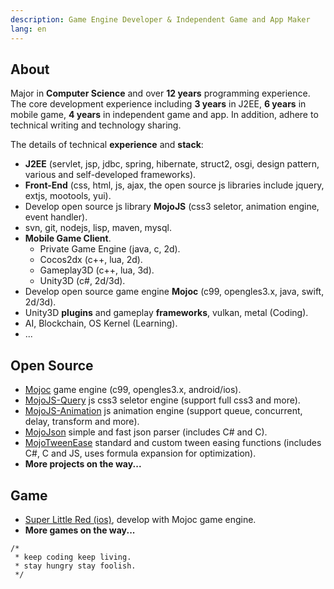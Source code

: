 ```yaml
---
description: Game Engine Developer & Independent Game and App Maker
lang: en
---
```


## About

Major in **Computer Science** and over **12 years** programming experience. The core development experience including **3 years** in J2EE, **6 years** in mobile game, **4 years** in independent game and app. In addition, adhere to technical writing and technology sharing. 

The details of technical **experience** and **stack**: 

* **J2EE** (servlet, jsp, jdbc, spring, hibernate, struct2, osgi, design pattern, various and self-developed frameworks).
* **Front-End** (css, html, js, ajax, the open source js libraries include jquery, extjs, mootools, yui).
* Develop open source js library **MojoJS** (css3 seletor, animation engine, event handler).
* svn, git, nodejs, lisp, maven, mysql.
* **Mobile Game Client**.
  * Private Game Engine (java, c, 2d).
  * Cocos2dx (c++, lua, 2d).
  * Gameplay3D (c++, lua, 3d).
  * Unity3D (c#, 2d/3d).
* Develop open source game engine **Mojoc** (c99, opengles3.x, java, swift, 2d/3d).
* Unity3D **plugins** and gameplay **frameworks**, vulkan, metal (Coding).
* AI, Blockchain, OS Kernel (Learning).
* ...

## Open Source

* [Mojoc](https://github.com/scottcgi/Mojoc) game engine (c99, opengles3.x, android/ios).
* [MojoJS-Query](https://github.com/scottcgi/MojoJS-Query) js css3 seletor engine (support full css3 and more).
* [MojoJS-Animation](https://github.com/scottcgi/MojoJS-Animation) js animation engine (support queue, concurrent, delay, transform and more).
* [MojoJson](https://github.com/scottcgi/MojoJson) simple and fast json parser (includes C# and C).
* [MojoTweenEase](https://github.com/scottcgi/MojoTweenEase) standard and custom tween easing functions (includes C#, C and JS, uses formula expansion for optimization). 
* **More projects on the way...**

## Game

* [Super Little Red (ios)](https://itunes.apple.com/cn/app/id1242353775), develop with Mojoc game engine.
* **More games on the way...**

```
/*
 * keep coding keep living.
 * stay hungry stay foolish.
 */ 
```
